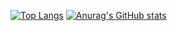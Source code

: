 [![Top Langs](https://github-readme-stats.vercel.app/api/top-langs/?username=siryul&layout=compact)](https://github.com/anuraghazra/github-readme-stats)
[![Anurag's GitHub stats](https://github-readme-stats.vercel.app/api?username=siryul&hide=stars,commits&show_icons=true)](https://github.com/anuraghazra/github-readme-stats)
